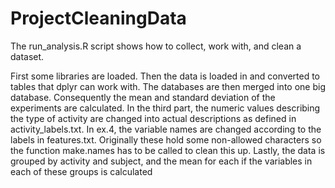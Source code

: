 # ProjectCleaningData
The run_analysis.R script shows how to collect, work with, and clean a dataset.

First some libraries are loaded.
Then the data is loaded in and converted to tables that dplyr can work with.
The databases are then merged into one big database.
Consequently the mean and standard deviation of the experiments are calculated.
In the third part, the numeric values describing the type of activity are changed into actual descriptions as defined in activity_labels.txt.
In ex.4, the variable names are changed according to the labels in features.txt. Originally these hold some non-allowed characters so the function make.names has to be called to clean this up.
Lastly, the data is grouped by activity and subject, and the mean for each if the variables in each of these groups is calculated
